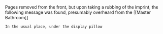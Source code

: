 Pages removed from the front, but upon taking a rubbing of the imprint, the following message was found, presumably overheard from the [[Master Bathroom]]

`In the usual place, under the display pillow`